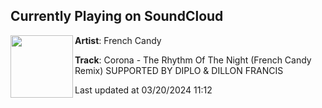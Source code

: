 ## Currently Playing on SoundCloud

[<img align="left" width="100" src="https://i1.sndcdn.com/artworks-FrVkKYyyYLjr3mlv-DFZQ8A-t500x500.jpg">](https://soundcloud.com/djsfrenchcandy/corona-the-rhythm-of-the-night-french-candy-extended-remix)

**Artist**: French Candy 

**Track**: Corona - The Rhythm Of The Night (French Candy Remix) SUPPORTED BY DIPLO & DILLON FRANCIS

Last updated at 03/20/2024 11:12

